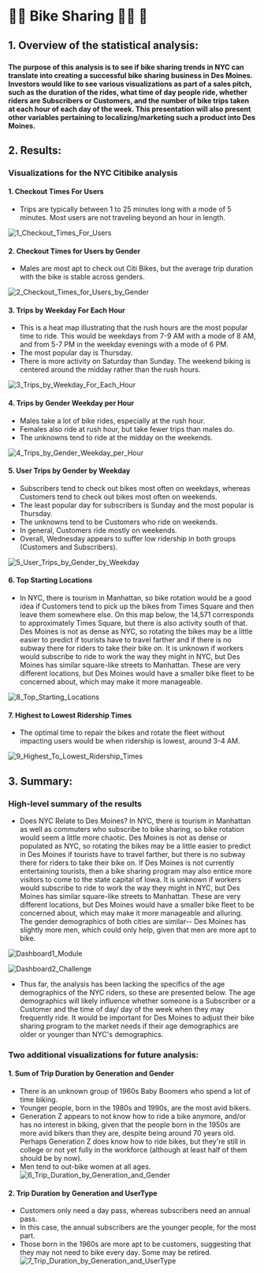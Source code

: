 # :biking_man: Bike Sharing :biking_woman: :bicyclist:

## 1. Overview of the statistical analysis:

### 
**The purpose of this analysis is to see if bike sharing trends in NYC can translate into creating a successful bike sharing business in Des Moines.  Investors would like to see various visualizations as part of a sales pitch, such as the duration of the rides, what time of day people ride, whether riders are Subscribers or Customers, and the number of bike trips taken at each hour of each day of the week.  This presentation will also present other variables pertaining to localizing/marketing such a product into Des Moines.**


## 2. Results:

### Visualizations for the NYC Citibike analysis

#### 1. Checkout Times For Users
- Trips are typically between 1 to 25 minutes long with a mode of 5 minutes.  Most users are  not traveling beyond an hour in length.

![1_Checkout_Times_For_Users](https://github.com/Super-Manda/bikesharing/blob/main/Resources/1%20Checkout%20Times%20for%20Users.png)


#### 2. Checkout Times for Users by Gender
- Males are most apt to check out Citi Bikes, but the average trip duration with the bike is stable across genders.

![2_Checkout_Times_for_Users_by_Gender](https://github.com/Super-Manda/bikesharing/blob/main/Resources/2%20Checkout%20Times%20for%20Users%20by%20Gender.png)


#### 3. Trips by Weekday For Each Hour
- This is a heat map illustrating that the rush hours are the most popular time to ride.  This would be weekdays from 7-9 AM with a mode of 8 AM, and from 5-7 PM in the weekday evenings with a mode of 6 PM.  
- The most popular day is Thursday.  
- There is more activity on Saturday than Sunday.  The weekend biking is centered around the midday rather than the rush hours.

![3_Trips_by_Weekday_For_Each_Hour](https://github.com/Super-Manda/bikesharing/blob/main/Resources/3%20Trips%20by%20Weekday%20For%20Each%20Hour.png)


#### 4. Trips by Gender Weekday per Hour
- Males take a lot of bike rides, especially at the rush hour.  
- Females also ride at rush hour, but take fewer trips than males do.  
- The unknowns tend to ride at the midday on the weekends.

![4_Trips_by_Gender_Weekday_per_Hour](https://github.com/Super-Manda/bikesharing/blob/main/Resources/4%20Trips%20by%20Gender%20(Weekday%20per%20Hour).png)


#### 5. User Trips by Gender by Weekday
- Subscribers tend to check out bikes most often on weekdays, whereas Customers tend to check out bikes most often on weekends.  
- The least popular day for subscribers is Sunday and the most popular is Thursday.  
- The unknowns tend to be Customers who ride on weekends.  
- In general, Customers ride mostly on weekends.  
- Overall, Wednesday appears to suffer low ridership in both groups (Customers and Subscribers).

![5_User_Trips_by_Gender_by_Weekday](https://github.com/Super-Manda/bikesharing/blob/main/Resources/5%20User%20Trips%20by%20Gender%20by%20Weekday.png)


#### 6. Top Starting Locations
- In NYC, there is tourism in Manhattan, so bike rotation would be a good idea if Customers tend to pick up the bikes from Times Square and then leave them somewhere else.  On this map below, the 14,571 corresponds to approximately Times Square, but there is also activity south of that.  Des Moines is not as dense as NYC, so rotating the bikes may be a little easier to predict if tourists have to travel farther and if there is no subway there for riders to take their bike on.  It is unknown if workers would subscribe to ride to work the way they might in NYC, but Des Moines has similar square-like streets to Manhattan.  These are very different locations, but Des Moines would have a smaller bike fleet to be concerned about, which may make it more manageable.

![8_Top_Starting_Locations](https://github.com/Super-Manda/bikesharing/blob/main/Resources/8%20Top%20starting%20locations.png)


#### 7. Highest to Lowest Ridership Times
- The optimal time to repair the bikes and rotate the fleet without impacting users would be when ridership is lowest, around 3-4 AM.

![9_Highest_To_Lowest_Ridership_Times](https://github.com/Super-Manda/bikesharing/blob/main/Resources/9%20Highest%20to%20Lowest%20Ridership.png)




## 3. Summary:

### High-level summary of the results 
- Does NYC Relate to Des Moines?  In NYC, there is tourism in Manhattan as well as commuters who subscribe to bike sharing, so bike rotation would seem a little more chaotic.  Des Moines is not as dense or populated as NYC, so rotating the bikes may be a little easier to predict in Des Moines if tourists have to travel farther, but there is no subway there for riders to take their bike on.  If Des Moines is not currently entertaining tourists, then a bike sharing program may also entice more visitors to come to the state capital of Iowa.  It is unknown if workers would subscribe to ride to work the way they might in NYC, but Des Moines has similar square-like streets to Manhattan.  These are very different locations, but Des Moines would have a smaller bike fleet to be concerned about, which may make it more manageable and alluring.  The gender demographics of both cities are similar-- Des Moines has slightly more men, which could only help, given that men are more apt to bike.

![Dashboard1_Module](https://github.com/Super-Manda/bikesharing/blob/main/Resources/NYC%20Citi%20Bike%20Dashboard%20from%20Module.png)

![Dashboard2_Challenge](https://github.com/Super-Manda/bikesharing/blob/main/Resources/NYC%20Citi%20Bike%20Dashboard2%20from%20Challenge.png)

- Thus far, the analysis has been lacking the specifics of the age demographics of the NYC riders, so these are presented below.  The age demographics will likely influence whether someone is a Subscriber or a Customer and the time of day/ day of the week when they may frequently ride.  It would be important for Des Moines to adjust their bike sharing program to the market needs if their age demographics are older or younger than NYC's demographics. 

### Two additional visualizations for future analysis:
#### 1. Sum of Trip Duration by Generation and Gender
- There is an unknown group of 1960s Baby Boomers who spend a lot of time biking.  
- Younger people, born in the 1980s and 1990s, are the most avid bikers.  
- Generation Z appears to not know how to ride a bike anymore, and/or has no interest in biking, given that the people born in the 1950s are more avid bikers than they are, despite being around 70 years old.  Perhaps Generation Z does know how to ride bikes, but they're still in college or not yet fully in the workforce (although at least half of them should be by now).
- Men tend to out-bike women at all ages.
![6_Trip_Duration_by_Generation_and_Gender](https://github.com/Super-Manda/bikesharing/blob/main/Resources/6%20Trip%20Duration%20by%20Generation%20and%20Gender.png)


#### 2. Trip Duration by Generation and UserType
- Customers only need a day pass, whereas subscribers need an annual pass.  
- In this case, the annual subscribers are the younger people, for the most part.  
- Those born in the 1960s are more apt to be customers, suggesting that they may not need to bike every day.  Some may be retired.
![7_Trip_Duration_by_Generation_and_UserType](https://github.com/Super-Manda/bikesharing/blob/main/Resources/7%20Trip%20Duration%20by%20Generation%20and%20UserType.png)
